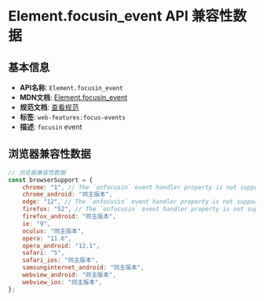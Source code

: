# Element.focusin_event API 兼容性数据

## 基本信息

- **API名称**: `Element.focusin_event`
- **MDN文档**: [Element.focusin_event](https://developer.mozilla.org/docs/Web/API/Element/focusin_event)
- **规范文档**: [查看规范](https://w3c.github.io/uievents/#event-type-focusin)
- **标签**: `web-features:focus-events`
- **描述**: `focusin` event

## 浏览器兼容性数据

```javascript
// 浏览器兼容性数据
const browserSupport = {
    chrome: "1", // The `onfocusin` event handler property is not supported. To listen to this event, use `element.addEv...,
    chrome_android: "同主版本",
    edge: "12", // The `onfocusin` event handler property is not supported. To listen to this event, use `element.addEv...,
    firefox: "52", // The `onfocusin` event handler property is not supported. To listen to this event, use `element.addEv...,
    firefox_android: "同主版本",
    ie: "9",
    oculus: "同主版本",
    opera: "11.6",
    opera_android: "12.1",
    safari: "5",
    safari_ios: "同主版本",
    samsunginternet_android: "同主版本",
    webview_android: "同主版本",
    webview_ios: "同主版本",
};

```

